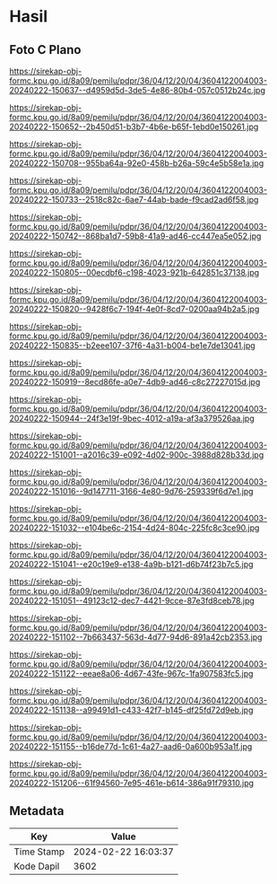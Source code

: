 # Hasil

## Foto C Plano

https://sirekap-obj-formc.kpu.go.id/8a09/pemilu/pdpr/36/04/12/20/04/3604122004003-20240222-150637--d4959d5d-3de5-4e86-80b4-057c0512b24c.jpg

https://sirekap-obj-formc.kpu.go.id/8a09/pemilu/pdpr/36/04/12/20/04/3604122004003-20240222-150652--2b450d51-b3b7-4b6e-b65f-1ebd0e150261.jpg

https://sirekap-obj-formc.kpu.go.id/8a09/pemilu/pdpr/36/04/12/20/04/3604122004003-20240222-150708--955ba64a-92e0-458b-b26a-59c4e5b58e1a.jpg

https://sirekap-obj-formc.kpu.go.id/8a09/pemilu/pdpr/36/04/12/20/04/3604122004003-20240222-150733--2518c82c-6ae7-44ab-bade-f9cad2ad6f58.jpg

https://sirekap-obj-formc.kpu.go.id/8a09/pemilu/pdpr/36/04/12/20/04/3604122004003-20240222-150742--868ba1d7-59b8-41a9-ad46-cc447ea5e052.jpg

https://sirekap-obj-formc.kpu.go.id/8a09/pemilu/pdpr/36/04/12/20/04/3604122004003-20240222-150805--00ecdbf6-c198-4023-921b-642851c37138.jpg

https://sirekap-obj-formc.kpu.go.id/8a09/pemilu/pdpr/36/04/12/20/04/3604122004003-20240222-150820--9428f6c7-194f-4e0f-8cd7-0200aa94b2a5.jpg

https://sirekap-obj-formc.kpu.go.id/8a09/pemilu/pdpr/36/04/12/20/04/3604122004003-20240222-150835--b2eee107-37f6-4a31-b004-be1e7de13041.jpg

https://sirekap-obj-formc.kpu.go.id/8a09/pemilu/pdpr/36/04/12/20/04/3604122004003-20240222-150919--8ecd86fe-a0e7-4db9-ad46-c8c27227015d.jpg

https://sirekap-obj-formc.kpu.go.id/8a09/pemilu/pdpr/36/04/12/20/04/3604122004003-20240222-150944--24f3e19f-9bec-4012-a19a-af3a379526aa.jpg

https://sirekap-obj-formc.kpu.go.id/8a09/pemilu/pdpr/36/04/12/20/04/3604122004003-20240222-151001--a2016c39-e092-4d02-900c-3988d828b33d.jpg

https://sirekap-obj-formc.kpu.go.id/8a09/pemilu/pdpr/36/04/12/20/04/3604122004003-20240222-151016--9d147711-3166-4e80-9d76-259339f6d7e1.jpg

https://sirekap-obj-formc.kpu.go.id/8a09/pemilu/pdpr/36/04/12/20/04/3604122004003-20240222-151032--e104be6c-2154-4d24-804c-225fc8c3ce90.jpg

https://sirekap-obj-formc.kpu.go.id/8a09/pemilu/pdpr/36/04/12/20/04/3604122004003-20240222-151041--e20c19e9-e138-4a9b-b121-d6b74f23b7c5.jpg

https://sirekap-obj-formc.kpu.go.id/8a09/pemilu/pdpr/36/04/12/20/04/3604122004003-20240222-151051--49123c12-dec7-4421-9cce-87e3fd8ceb78.jpg

https://sirekap-obj-formc.kpu.go.id/8a09/pemilu/pdpr/36/04/12/20/04/3604122004003-20240222-151102--7b663437-563d-4d77-94d6-891a42cb2353.jpg

https://sirekap-obj-formc.kpu.go.id/8a09/pemilu/pdpr/36/04/12/20/04/3604122004003-20240222-151122--eeae8a06-4d67-43fe-967c-1fa907583fc5.jpg

https://sirekap-obj-formc.kpu.go.id/8a09/pemilu/pdpr/36/04/12/20/04/3604122004003-20240222-151138--a99491d1-c433-42f7-b145-df25fd72d9eb.jpg

https://sirekap-obj-formc.kpu.go.id/8a09/pemilu/pdpr/36/04/12/20/04/3604122004003-20240222-151155--b16de77d-1c61-4a27-aad6-0a600b953a1f.jpg

https://sirekap-obj-formc.kpu.go.id/8a09/pemilu/pdpr/36/04/12/20/04/3604122004003-20240222-151206--61f94560-7e95-461e-b614-386a91f79310.jpg


## Metadata

| Key        | Value               |
| ---------- | ------------------- |
| Time Stamp | 2024-02-22 16:03:37 |
| Kode Dapil | 3602                |




